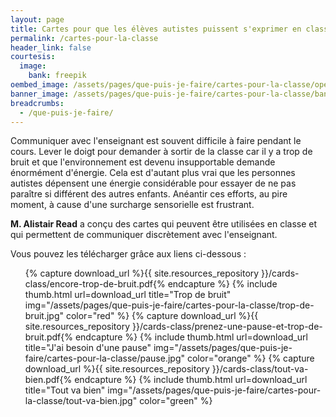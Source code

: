 ```yaml
---
layout: page
title: Cartes pour que les élèves autistes puissent s'exprimer en classe
permalink: /cartes-pour-la-classe
header_link: false
courtesis:
  image:
    bank: freepik
oembed_image: /assets/pages/que-puis-je-faire/cartes-pour-la-classe/opengraph.jpg
banner_image: /assets/pages/que-puis-je-faire/cartes-pour-la-classe/banner.jpg
breadcrumbs:
  - /que-puis-je-faire/
---
```


Communiquer avec l'enseignant est souvent difficile à faire pendant le cours.
Lever le doigt pour demander à sortir de la classe car il y a trop de bruit et que l'environnement est devenu insupportable
demande énormément d'énergie.
Cela est d'autant plus vrai que les personnes autistes
dépensent une énergie considérable pour essayer de ne pas paraître si différent des autres enfants.
Anéantir ces efforts, au pire moment, à cause d'une surcharge sensorielle est frustrant.

<strong>M. Alistair Read</strong> a conçu des cartes qui peuvent être utilisées en classe et qui permettent de communiquer discrètement avec l'enseignant.

Vous pouvez les télécharger grâce aux liens ci-dessous&nbsp;:

<ul class="thumb">
 {% capture download_url %}{{ site.resources_repository }}/cards-class/encore-trop-de-bruit.pdf{% endcapture %}
 {% include thumb.html url=download_url title="Trop de bruit" img="/assets/pages/que-puis-je-faire/cartes-pour-la-classe/trop-de-bruit.jpg" color="red" %}
 {% capture download_url %}{{ site.resources_repository }}/cards-class/prenez-une-pause-et-trop-de-bruit.pdf{% endcapture %}
 {% include thumb.html url=download_url title="J'ai besoin d'une pause" img="/assets/pages/que-puis-je-faire/cartes-pour-la-classe/pause.jpg" color="orange" %}
 {% capture download_url %}{{ site.resources_repository }}/cards-class/tout-va-bien.pdf{% endcapture %}
 {% include thumb.html url=download_url title="Tout va bien" img="/assets/pages/que-puis-je-faire/cartes-pour-la-classe/tout-va-bien.jpg" color="green" %}
</ul>
